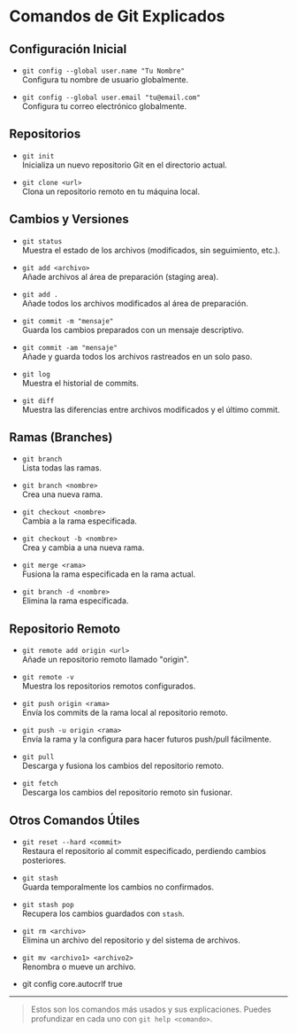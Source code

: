 # Comandos de Git Explicados

## Configuración Inicial

- `git config --global user.name "Tu Nombre"`  
   Configura tu nombre de usuario globalmente.

- `git config --global user.email "tu@email.com"`  
   Configura tu correo electrónico globalmente.

## Repositorios

- `git init`  
   Inicializa un nuevo repositorio Git en el directorio actual.

- `git clone <url>`  
   Clona un repositorio remoto en tu máquina local.

## Cambios y Versiones

- `git status`  
   Muestra el estado de los archivos (modificados, sin seguimiento, etc.).

- `git add <archivo>`  
   Añade archivos al área de preparación (staging area).

- `git add .`  
   Añade todos los archivos modificados al área de preparación.

- `git commit -m "mensaje"`  
   Guarda los cambios preparados con un mensaje descriptivo.

- `git commit -am "mensaje"`  
   Añade y guarda todos los archivos rastreados en un solo paso.

- `git log`  
   Muestra el historial de commits.

- `git diff`  
   Muestra las diferencias entre archivos modificados y el último commit.

## Ramas (Branches)

- `git branch`  
   Lista todas las ramas.

- `git branch <nombre>`  
   Crea una nueva rama.

- `git checkout <nombre>`  
   Cambia a la rama especificada.

- `git checkout -b <nombre>`  
   Crea y cambia a una nueva rama.

- `git merge <rama>`  
   Fusiona la rama especificada en la rama actual.

- `git branch -d <nombre>`  
   Elimina la rama especificada.

## Repositorio Remoto

- `git remote add origin <url>`  
   Añade un repositorio remoto llamado "origin".

- `git remote -v`  
   Muestra los repositorios remotos configurados.

- `git push origin <rama>`  
   Envía los commits de la rama local al repositorio remoto.

- `git push -u origin <rama>`  
   Envía la rama y la configura para hacer futuros push/pull fácilmente.

- `git pull`  
   Descarga y fusiona los cambios del repositorio remoto.

- `git fetch`  
   Descarga los cambios del repositorio remoto sin fusionar.

## Otros Comandos Útiles

- `git reset --hard <commit>`  
   Restaura el repositorio al commit especificado, perdiendo cambios posteriores.

- `git stash`  
   Guarda temporalmente los cambios no confirmados.

- `git stash pop`  
   Recupera los cambios guardados con `stash`.

- `git rm <archivo>`  
   Elimina un archivo del repositorio y del sistema de archivos.

- `git mv <archivo1> <archivo2>`  
   Renombra o mueve un archivo.
- git config core.autocrlf true

---

> Estos son los comandos más usados y sus explicaciones. Puedes profundizar en cada uno con `git help <comando>`.
